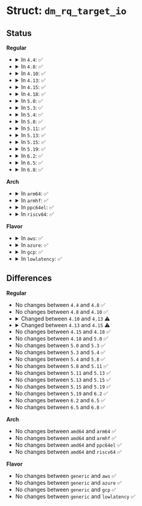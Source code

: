 # Struct: <code>dm_rq_target_io</code>

## Status
<b>Regular</b>
<ul>
<li>
<details>
<summary>In <code>4.4</code>: ✅</summary>

```c
struct dm_rq_target_io {
    struct mapped_device *md;
    struct dm_target *ti;
    struct request *orig;
    struct request *clone;
    struct kthread_work work;
    int error;
    union map_info info;
    struct dm_stats_aux stats_aux;
    long unsigned int duration_jiffies;
    unsigned int n_sectors;
};
```
</details>
</li>
<li>
<details>
<summary>In <code>4.8</code>: ✅</summary>

```c
struct dm_rq_target_io {
    struct mapped_device *md;
    struct dm_target *ti;
    struct request *orig;
    struct request *clone;
    struct kthread_work work;
    int error;
    union map_info info;
    struct dm_stats_aux stats_aux;
    long unsigned int duration_jiffies;
    unsigned int n_sectors;
};
```
</details>
</li>
<li>
<details>
<summary>In <code>4.10</code>: ✅</summary>

```c
struct dm_rq_target_io {
    struct mapped_device *md;
    struct dm_target *ti;
    struct request *orig;
    struct request *clone;
    struct kthread_work work;
    int error;
    union map_info info;
    struct dm_stats_aux stats_aux;
    long unsigned int duration_jiffies;
    unsigned int n_sectors;
};
```
</details>
</li>
<li>
<details>
<summary>In <code>4.13</code>: ✅</summary>

```c
struct dm_rq_target_io {
    struct mapped_device *md;
    struct dm_target *ti;
    struct request *orig;
    struct request *clone;
    struct kthread_work work;
    blk_status_t error;
    union map_info info;
    struct dm_stats_aux stats_aux;
    long unsigned int duration_jiffies;
    unsigned int n_sectors;
};
```
</details>
</li>
<li>
<details>
<summary>In <code>4.15</code>: ✅</summary>

```c
struct dm_rq_target_io {
    struct mapped_device *md;
    struct dm_target *ti;
    struct request *orig;
    struct request *clone;
    struct kthread_work work;
    blk_status_t error;
    union map_info info;
    struct dm_stats_aux stats_aux;
    long unsigned int duration_jiffies;
    unsigned int n_sectors;
    unsigned int completed;
};
```
</details>
</li>
<li>
<details>
<summary>In <code>4.18</code>: ✅</summary>

```c
struct dm_rq_target_io {
    struct mapped_device *md;
    struct dm_target *ti;
    struct request *orig;
    struct request *clone;
    struct kthread_work work;
    blk_status_t error;
    union map_info info;
    struct dm_stats_aux stats_aux;
    long unsigned int duration_jiffies;
    unsigned int n_sectors;
    unsigned int completed;
};
```
</details>
</li>
<li>
<details>
<summary>In <code>5.0</code>: ✅</summary>

```c
struct dm_rq_target_io {
    struct mapped_device *md;
    struct dm_target *ti;
    struct request *orig;
    struct request *clone;
    struct kthread_work work;
    blk_status_t error;
    union map_info info;
    struct dm_stats_aux stats_aux;
    long unsigned int duration_jiffies;
    unsigned int n_sectors;
    unsigned int completed;
};
```
</details>
</li>
<li>
<details>
<summary>In <code>5.3</code>: ✅</summary>

```c
struct dm_rq_target_io {
    struct mapped_device *md;
    struct dm_target *ti;
    struct request *orig;
    struct request *clone;
    struct kthread_work work;
    blk_status_t error;
    union map_info info;
    struct dm_stats_aux stats_aux;
    long unsigned int duration_jiffies;
    unsigned int n_sectors;
    unsigned int completed;
};
```
</details>
</li>
<li>
<details>
<summary>In <code>5.4</code>: ✅</summary>

```c
struct dm_rq_target_io {
    struct mapped_device *md;
    struct dm_target *ti;
    struct request *orig;
    struct request *clone;
    struct kthread_work work;
    blk_status_t error;
    union map_info info;
    struct dm_stats_aux stats_aux;
    long unsigned int duration_jiffies;
    unsigned int n_sectors;
    unsigned int completed;
};
```
</details>
</li>
<li>
<details>
<summary>In <code>5.8</code>: ✅</summary>

```c
struct dm_rq_target_io {
    struct mapped_device *md;
    struct dm_target *ti;
    struct request *orig;
    struct request *clone;
    struct kthread_work work;
    blk_status_t error;
    union map_info info;
    struct dm_stats_aux stats_aux;
    long unsigned int duration_jiffies;
    unsigned int n_sectors;
    unsigned int completed;
};
```
</details>
</li>
<li>
<details>
<summary>In <code>5.11</code>: ✅</summary>

```c
struct dm_rq_target_io {
    struct mapped_device *md;
    struct dm_target *ti;
    struct request *orig;
    struct request *clone;
    struct kthread_work work;
    blk_status_t error;
    union map_info info;
    struct dm_stats_aux stats_aux;
    long unsigned int duration_jiffies;
    unsigned int n_sectors;
    unsigned int completed;
};
```
</details>
</li>
<li>
<details>
<summary>In <code>5.13</code>: ✅</summary>

```c
struct dm_rq_target_io {
    struct mapped_device *md;
    struct dm_target *ti;
    struct request *orig;
    struct request *clone;
    struct kthread_work work;
    blk_status_t error;
    union map_info info;
    struct dm_stats_aux stats_aux;
    long unsigned int duration_jiffies;
    unsigned int n_sectors;
    unsigned int completed;
};
```
</details>
</li>
<li>
<details>
<summary>In <code>5.15</code>: ✅</summary>

```c
struct dm_rq_target_io {
    struct mapped_device *md;
    struct dm_target *ti;
    struct request *orig;
    struct request *clone;
    struct kthread_work work;
    blk_status_t error;
    union map_info info;
    struct dm_stats_aux stats_aux;
    long unsigned int duration_jiffies;
    unsigned int n_sectors;
    unsigned int completed;
};
```
</details>
</li>
<li>
<details>
<summary>In <code>5.19</code>: ✅</summary>

```c
struct dm_rq_target_io {
    struct mapped_device *md;
    struct dm_target *ti;
    struct request *orig;
    struct request *clone;
    struct kthread_work work;
    blk_status_t error;
    union map_info info;
    struct dm_stats_aux stats_aux;
    long unsigned int duration_jiffies;
    unsigned int n_sectors;
    unsigned int completed;
};
```
</details>
</li>
<li>
<details>
<summary>In <code>6.2</code>: ✅</summary>

```c
struct dm_rq_target_io {
    struct mapped_device *md;
    struct dm_target *ti;
    struct request *orig;
    struct request *clone;
    struct kthread_work work;
    blk_status_t error;
    union map_info info;
    struct dm_stats_aux stats_aux;
    long unsigned int duration_jiffies;
    unsigned int n_sectors;
    unsigned int completed;
};
```
</details>
</li>
<li>
<details>
<summary>In <code>6.5</code>: ✅</summary>

```c
struct dm_rq_target_io {
    struct mapped_device *md;
    struct dm_target *ti;
    struct request *orig;
    struct request *clone;
    struct kthread_work work;
    blk_status_t error;
    union map_info info;
    struct dm_stats_aux stats_aux;
    long unsigned int duration_jiffies;
    unsigned int n_sectors;
    unsigned int completed;
};
```
</details>
</li>
<li>
<details>
<summary>In <code>6.8</code>: ✅</summary>

```c
struct dm_rq_target_io {
    struct mapped_device *md;
    struct dm_target *ti;
    struct request *orig;
    struct request *clone;
    struct kthread_work work;
    blk_status_t error;
    union map_info info;
    struct dm_stats_aux stats_aux;
    long unsigned int duration_jiffies;
    unsigned int n_sectors;
    unsigned int completed;
};
```
</details>
</li>
</ul>
<b>Arch</b>
<ul>
<li>
<details>
<summary>In <code>arm64</code>: ✅</summary>

```c
struct dm_rq_target_io {
    struct mapped_device *md;
    struct dm_target *ti;
    struct request *orig;
    struct request *clone;
    struct kthread_work work;
    blk_status_t error;
    union map_info info;
    struct dm_stats_aux stats_aux;
    long unsigned int duration_jiffies;
    unsigned int n_sectors;
    unsigned int completed;
};
```
</details>
</li>
<li>
<details>
<summary>In <code>armhf</code>: ✅</summary>

```c
struct dm_rq_target_io {
    struct mapped_device *md;
    struct dm_target *ti;
    struct request *orig;
    struct request *clone;
    struct kthread_work work;
    blk_status_t error;
    union map_info info;
    struct dm_stats_aux stats_aux;
    long unsigned int duration_jiffies;
    unsigned int n_sectors;
    unsigned int completed;
};
```
</details>
</li>
<li>
<details>
<summary>In <code>ppc64el</code>: ✅</summary>

```c
struct dm_rq_target_io {
    struct mapped_device *md;
    struct dm_target *ti;
    struct request *orig;
    struct request *clone;
    struct kthread_work work;
    blk_status_t error;
    union map_info info;
    struct dm_stats_aux stats_aux;
    long unsigned int duration_jiffies;
    unsigned int n_sectors;
    unsigned int completed;
};
```
</details>
</li>
<li>
<details>
<summary>In <code>riscv64</code>: ✅</summary>

```c
struct dm_rq_target_io {
    struct mapped_device *md;
    struct dm_target *ti;
    struct request *orig;
    struct request *clone;
    struct kthread_work work;
    blk_status_t error;
    union map_info info;
    struct dm_stats_aux stats_aux;
    long unsigned int duration_jiffies;
    unsigned int n_sectors;
    unsigned int completed;
};
```
</details>
</li>
</ul>
<b>Flavor</b>
<ul>
<li>
<details>
<summary>In <code>aws</code>: ✅</summary>

```c
struct dm_rq_target_io {
    struct mapped_device *md;
    struct dm_target *ti;
    struct request *orig;
    struct request *clone;
    struct kthread_work work;
    blk_status_t error;
    union map_info info;
    struct dm_stats_aux stats_aux;
    long unsigned int duration_jiffies;
    unsigned int n_sectors;
    unsigned int completed;
};
```
</details>
</li>
<li>
<details>
<summary>In <code>azure</code>: ✅</summary>

```c
struct dm_rq_target_io {
    struct mapped_device *md;
    struct dm_target *ti;
    struct request *orig;
    struct request *clone;
    struct kthread_work work;
    blk_status_t error;
    union map_info info;
    struct dm_stats_aux stats_aux;
    long unsigned int duration_jiffies;
    unsigned int n_sectors;
    unsigned int completed;
};
```
</details>
</li>
<li>
<details>
<summary>In <code>gcp</code>: ✅</summary>

```c
struct dm_rq_target_io {
    struct mapped_device *md;
    struct dm_target *ti;
    struct request *orig;
    struct request *clone;
    struct kthread_work work;
    blk_status_t error;
    union map_info info;
    struct dm_stats_aux stats_aux;
    long unsigned int duration_jiffies;
    unsigned int n_sectors;
    unsigned int completed;
};
```
</details>
</li>
<li>
<details>
<summary>In <code>lowlatency</code>: ✅</summary>

```c
struct dm_rq_target_io {
    struct mapped_device *md;
    struct dm_target *ti;
    struct request *orig;
    struct request *clone;
    struct kthread_work work;
    blk_status_t error;
    union map_info info;
    struct dm_stats_aux stats_aux;
    long unsigned int duration_jiffies;
    unsigned int n_sectors;
    unsigned int completed;
};
```
</details>
</li>
</ul>

## Differences
<b>Regular</b>
<ul>
<li>
No changes between <code>4.4</code> and <code>4.8</code> ✅
</li>
<li>
No changes between <code>4.8</code> and <code>4.10</code> ✅
</li>
<li>
<details>
<summary>Changed between <code>4.10</code> and <code>4.13</code> ⚠️</summary>
<ul>
<li>
<b>Field type changed. </b>
<code>int error</code> ➡️ <code>blk_status_t error</code>
</li>
</ul>
</details>
</li>
<li>
<details>
<summary>Changed between <code>4.13</code> and <code>4.15</code> ⚠️</summary>
<ul>
<li>
<b>Field added. </b>
<code>unsigned int completed</code>
</li>
</ul>
</details>
</li>
<li>
No changes between <code>4.15</code> and <code>4.18</code> ✅
</li>
<li>
No changes between <code>4.18</code> and <code>5.0</code> ✅
</li>
<li>
No changes between <code>5.0</code> and <code>5.3</code> ✅
</li>
<li>
No changes between <code>5.3</code> and <code>5.4</code> ✅
</li>
<li>
No changes between <code>5.4</code> and <code>5.8</code> ✅
</li>
<li>
No changes between <code>5.8</code> and <code>5.11</code> ✅
</li>
<li>
No changes between <code>5.11</code> and <code>5.13</code> ✅
</li>
<li>
No changes between <code>5.13</code> and <code>5.15</code> ✅
</li>
<li>
No changes between <code>5.15</code> and <code>5.19</code> ✅
</li>
<li>
No changes between <code>5.19</code> and <code>6.2</code> ✅
</li>
<li>
No changes between <code>6.2</code> and <code>6.5</code> ✅
</li>
<li>
No changes between <code>6.5</code> and <code>6.8</code> ✅
</li>
</ul>
<b>Arch</b>
<ul>
<li>
No changes between <code>amd64</code> and <code>arm64</code> ✅
</li>
<li>
No changes between <code>amd64</code> and <code>armhf</code> ✅
</li>
<li>
No changes between <code>amd64</code> and <code>ppc64el</code> ✅
</li>
<li>
No changes between <code>amd64</code> and <code>riscv64</code> ✅
</li>
</ul>
<b>Flavor</b>
<ul>
<li>
No changes between <code>generic</code> and <code>aws</code> ✅
</li>
<li>
No changes between <code>generic</code> and <code>azure</code> ✅
</li>
<li>
No changes between <code>generic</code> and <code>gcp</code> ✅
</li>
<li>
No changes between <code>generic</code> and <code>lowlatency</code> ✅
</li>
</ul>
